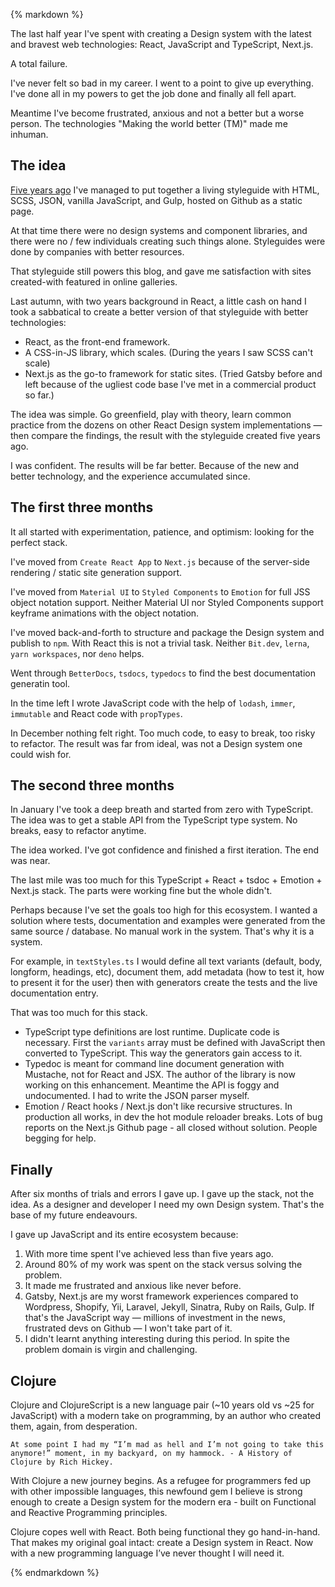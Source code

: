{% markdown %}

The last half year I've spent with creating a Design system with the latest and bravest web technologies: React, JavaScript and TypeScript, Next.js.

A total failure.

I've never felt so bad in my career. I went to a point to give up everything.
I've done all in my powers to get the job done and finally all fell apart.

Meantime I've become frustrated, anxious and not a better but a worse person.
The technologies "Making the world better (TM)" made me inhuman.

## The idea

[Five years ago](http://metamn.io/beat/creating-a-styleguide-with-gulp/) I've managed to put together a living styleguide with HTML, SCSS, JSON, vanilla JavaScript, and Gulp, hosted on Github as a static page.

At that time there were no design systems and component libraries, and there were no / few individuals creating such things alone.
Styleguides were done by companies with better resources.

That styleguide still powers this blog, and gave me satisfaction with sites created-with featured in online galleries.

Last autumn, with two years background in React, a little cash on hand I took a sabbatical to create a better version of that styleguide with better technologies:

- React, as the front-end framework.
- A CSS-in-JS library, which scales. (During the years I saw SCSS can't scale)
- Next.js as the go-to framework for static sites. (Tried Gatsby before and left because of the ugliest code base I've met in a commercial product so far.)

The idea was simple. Go greenfield, play with theory, learn common practice from the dozens on other React Design system implementations &mdash; then compare the findings, the result with the styleguide created five years ago.

I was confident. The results will be far better. Because of the new and better technology, and the experience accumulated since.

## The first three months

It all started with experimentation, patience, and optimism: looking for the perfect stack.

I've moved from `Create React App` to `Next.js` because of the server-side rendering / static site generation support.

I've moved from `Material UI` to `Styled Components` to `Emotion` for full JSS object notation support. Neither Material UI nor Styled Components support keyframe animations with the object notation.

I've moved back-and-forth to structure and package the Design system and publish to `npm`. With React this is not a trivial task. Neither `Bit.dev`, `lerna`, `yarn workspaces`, nor `deno` helps.

Went through `BetterDocs`, `tsdocs`, `typedocs` to find the best documentation generatin tool.

In the time left I wrote JavaScript code with the help of `lodash`, `immer`, `immutable` and React code with `propTypes`.

In December nothing felt right. Too much code, to easy to break, too risky to refactor. The result was far from ideal, was not a Design system one could wish for.

## The second three months

In January I've took a deep breath and started from zero with TypeScript.
The idea was to get a stable API from the TypeScript type system. No breaks, easy to refactor anytime.

The idea worked. I've got confidence and finished a first iteration. The end was near.

The last mile was too much for this TypeScript + React + tsdoc + Emotion + Next.js stack.
The parts were working fine but the whole didn't.

Perhaps because I've set the goals too high for this ecosystem.
I wanted a solution where tests, documentation and examples were generated from the same source / database. No manual work in the system. That's why it is a system.

For example, in `textStyles.ts` I would define all text variants (default, body, longform, headings, etc), document them, add metadata (how to test it, how to present it for the user) then with generators create the tests and the live documentation entry.

That was too much for this stack.

- TypeScript type definitions are lost runtime. Duplicate code is necessary. First the `variants` array must be defined with JavaScript then converted to TypeScript. This way the generators gain access to it.
- Typedoc is meant for command line document generation with Mustache, not for React and JSX. The author of the library is now working on this enhancement. Meantime the API is foggy and undocumented. I had to write the JSON parser myself.
- Emotion / React hooks / Next.js don't like recursive structures. In production all works, in dev the hot module reloader breaks. Lots of bug reports on the Next.js Github page - all closed without solution. People begging for help.

## Finally

After six months of trials and errors I gave up. I gave up the stack, not the idea.
As a designer and developer I need my own Design system. That's the base of my future endeavours.

I gave up JavaScript and its entire ecosystem because:

1. With more time spent I've achieved less than five years ago.
2. Around 80% of my work was spent on the stack versus solving the problem.
3. It made me frustrated and anxious like never before.
4. Gatsby, Next.js are my worst framework experiences compared to Wordpress, Shopify, Yii, Laravel, Jekyll, Sinatra, Ruby on Rails, Gulp. If that's the JavaScript way &mdash; millions of investment in the news, frustrated devs on Github &mdash; I won't take part of it.
5. I didn't learnt anything interesting during this period. In spite the problem domain is virgin and challenging.

## Clojure

Clojure and ClojureScript is a new language pair (~10 years old vs ~25 for JavaScript) with a modern take on programming, by an author who created them, again, from desperation.

    At some point I had my “I’m mad as hell and I’m not going to take this anymore!” moment, in my backyard, on my hammock. - A History of Clojure by Rich Hickey.

With Clojure a new journey begins. As a refugee for programmers fed up with other impossible languages, this newfound gem I believe is strong enough to create a Design system for the modern era - built on Functional and Reactive Programming principles.

Clojure copes well with React. Both being functional they go hand-in-hand. That makes my original goal intact: create a Design system in React. Now with a new programming language I’ve never thought I will need it.

{% endmarkdown %}
